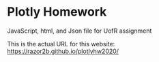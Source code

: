 # Plotly Homework
JavaScript, html, and Json file for UofR assignment

This is the actual URL for this website:
https://razor2b.github.io/plotlyhw2020/
